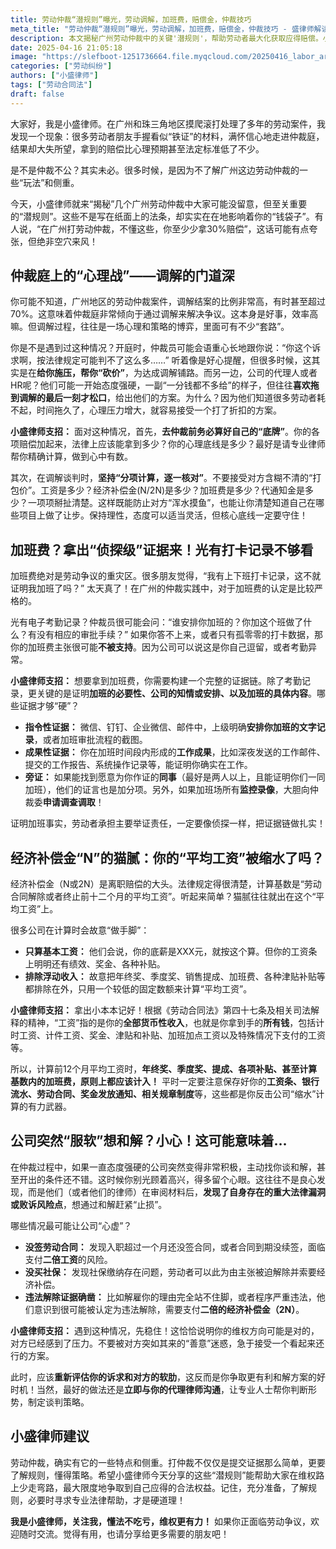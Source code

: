 ```yaml
---
title: 劳动仲裁“潜规则”曝光，劳动调解，加班费，赔偿金，仲裁技巧
meta_title: "劳动仲裁“潜规则”曝光，劳动调解，加班费，赔偿金，仲裁技巧 - 盛律师解读"
description: 本文揭秘广州劳动仲裁中的关键'潜规则'，帮助劳动者最大化获取应得赔偿。小盛律师详解仲裁调解中的心理博弈策略，教你如何应对公司的拖延战术；分析加班费索赔需要的'侦探级'证据链构建方法；揭示经济补偿金计算中的常见陷阱，确保你的平均工资不被缩水；警示公司突然服软背后可能隐藏的法律漏洞。
date: 2025-04-16 21:05:18
image: "https://slefboot-1251736664.file.myqcloud.com/20250416_labor_arbitration.png/webp"
categories: ["劳动纠纷"]
authors: ["小盛律师"]
tags: ["劳动合同法"]
draft: false
---
```


大家好，我是小盛律师。在广州和珠三角地区摸爬滚打处理了多年的劳动案件，我发现一个现象：很多劳动者朋友手握看似“铁证”的材料，满怀信心地走进仲裁庭，结果却大失所望，拿到的赔偿比心理预期甚至法定标准低了不少。

是不是仲裁不公？其实未必。很多时候，是因为不了解广州这边劳动仲裁的一些“玩法”和侧重。

今天，小盛律师就来“揭秘”几个广州劳动仲裁中大家可能没留意，但至关重要的“潜规则”。这些不是写在纸面上的法条，却实实在在地影响着你的“钱袋子”。有人说，“在广州打劳动仲裁，不懂这些，你至少少拿30%赔偿”，这话可能有点夸张，但绝非空穴来风！

## 仲裁庭上的“心理战”——调解的门道深

你可能不知道，广州地区的劳动仲裁案件，调解结案的比例非常高，有时甚至超过70%。这意味着仲裁庭非常倾向于通过调解来解决争议。这本身是好事，效率高嘛。但调解过程，往往是一场心理和策略的博弈，里面可有不少“套路”。

你是不是遇到过这种情况？开庭时，仲裁员可能会语重心长地跟你说：“你这个诉求啊，按法律规定可能判不了这么多……” 听着像是好心提醒，但很多时候，这其实是在**给你施压，帮你“砍价”**，为达成调解铺路。而另一边，公司的代理人或者HR呢？他们可能一开始态度强硬，一副“一分钱都不多给”的样子，但往往**喜欢拖到调解的最后一刻才松口**，给出他们的方案。为什么？因为他们知道很多劳动者耗不起，时间拖久了，心理压力增大，就容易接受一个打了折扣的方案。

**小盛律师支招：** 面对这种情况，首先，**去仲裁前务必算好自己的“底牌”**。你的各项赔偿加起来，法律上应该能拿到多少？你的心理底线是多少？最好是请专业律师帮你精确计算，做到心中有数。

其次，在调解谈判时，**坚持“分项计算，逐一核对”**。不要接受对方含糊不清的“打包价”。工资是多少？经济补偿金(N/2N)是多少？加班费是多少？代通知金是多少？一项项掰扯清楚。这样既能防止对方“浑水摸鱼”，也能让你清楚知道自己在哪些项目上做了让步。保持理性，态度可以适当灵活，但核心底线一定要守住！

## 加班费？拿出“侦探级”证据来！光有打卡记录不够看

加班费绝对是劳动争议的重灾区。很多朋友觉得，“我有上下班打卡记录，这不就证明我加班了吗？” 太天真了！在广州的仲裁实践中，对于加班费的认定是比较严格的。

光有电子考勤记录？仲裁员很可能会问：“谁安排你加班的？你加这个班做了什么？有没有相应的审批手续？” 如果你答不上来，或者只有孤零零的打卡数据，那你的加班费主张很可能**不被支持**。因为公司可以说这是你自己逗留，或者考勤异常。

**小盛律师支招：** 想要拿到加班费，你需要构建一个完整的证据链。除了考勤记录，更关键的是证明**加班的必要性、公司的知情或安排、以及加班的具体内容**。哪些证据才够“硬”？

* **指令性证据：** 微信、钉钉、企业微信、邮件中，上级明确**安排你加班的文字记录**，或者加班审批流程的截图。
* **成果性证据：** 你在加班时间段内形成的**工作成果**，比如深夜发送的工作邮件、提交的工作报告、系统操作记录等，能证明你确实在工作。
* **旁证：** 如果能找到愿意为你作证的**同事**（最好是两人以上，且能证明你们一同加班），他们的证言也是加分项。另外，如果加班场所有**监控录像**，大胆向仲裁委**申请调查调取**！

证明加班事实，劳动者承担主要举证责任，一定要像侦探一样，把证据链做扎实！

## 经济补偿金“N”的猫腻：你的“平均工资”被缩水了吗？

经济补偿金（N或2N）是离职赔偿的大头。法律规定得很清楚，计算基数是“劳动合同解除或者终止前十二个月的平均工资”。听起来简单？猫腻往往就出在这个“平均工资”上。

很多公司在计算时会故意“做手脚”：

* **只算基本工资：** 他们会说，你的底薪是XXX元，就按这个算。但你的工资条上明明还有绩效、奖金、各种补贴。
* **排除浮动收入：** 故意把年终奖、季度奖、销售提成、加班费、各种津贴补贴等都排除在外，只用一个较低的固定数额来计算“平均工资”。

**小盛律师支招：** 拿出小本本记好！根据《劳动合同法》第四十七条及相关司法解释的精神，“工资”指的是你的**全部货币性收入**，也就是你拿到手的**所有钱**，包括计时工资、计件工资、奖金、津贴和补贴、加班加点工资以及特殊情况下支付的工资等。

所以，计算前12个月平均工资时，**年终奖、季度奖、提成、各项补贴、甚至计算基数内的加班费，原则上都应该计入！** 平时一定要注意保存好你的**工资条、银行流水、劳动合同、奖金发放通知、相关规章制度**等，这些都是你反击公司“缩水”计算的有力武器。

## 公司突然“服软”想和解？小心！这可能意味着…

在仲裁过程中，如果一直态度强硬的公司突然变得非常积极，主动找你谈和解，甚至开出的条件还不错。这时候你别光顾着高兴，得多留个心眼。这往往不是良心发现，而是他们（或者他们的律师）在审阅材料后，**发现了自身存在的重大法律漏洞或败诉风险点**，想通过和解赶紧“止损”。

哪些情况最可能让公司“心虚”？

* **没签劳动合同：** 发现入职超过一个月还没签合同，或者合同到期没续签，面临支付**二倍工资**的风险。
* **没买社保：** 发现社保缴纳存在问题，劳动者可以此为由主张被迫解除并索要经济补偿。
* **违法解除证据确凿：** 比如解雇你的理由完全站不住脚，或者程序严重违法，他们意识到很可能被认定为违法解除，需要支付**二倍的经济补偿金（2N）**。

**小盛律师支招：** 遇到这种情况，先稳住！这恰恰说明你的维权方向可能是对的，对方已经感到了压力。不要被对方突如其来的“善意”迷惑，急于接受一个看起来还行的方案。

此时，应该**重新评估你的诉求和对方的软肋**，这反而是你争取更有利和解方案的好时机！当然，最好的做法还是**立即与你的代理律师沟通**，让专业人士帮你判断形势，制定谈判策略。

## 小盛律师建议

劳动仲裁，确实有它的一些特点和侧重。打仲裁不仅仅是提交证据那么简单，更要了解规则，懂得策略。希望小盛律师今天分享的这些“潜规则”能帮助大家在维权路上少走弯路，最大限度地争取到自己应得的合法权益。记住，充分准备，了解规则，必要时寻求专业法律帮助，才是硬道理！

**我是小盛律师，关注我，懂法不吃亏，维权更有力！** 如果你正面临劳动争议，欢迎随时交流。觉得有用，也请分享给更多需要的朋友吧！